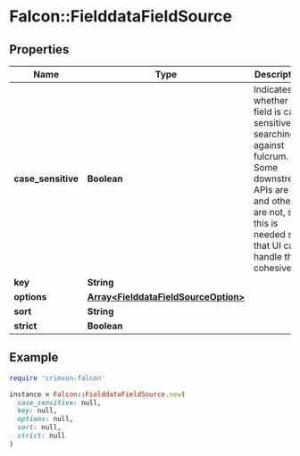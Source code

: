 # Falcon::FielddataFieldSource

## Properties

| Name | Type | Description | Notes |
| ---- | ---- | ----------- | ----- |
| **case_sensitive** | **Boolean** | Indicates whether the field is case sensitive for searching against fulcrum. Some downstream APIs are and others are not, so this is needed so that UI can handle this cohesively. | [optional] |
| **key** | **String** |  | [optional] |
| **options** | [**Array&lt;FielddataFieldSourceOption&gt;**](FielddataFieldSourceOption.md) |  | [optional] |
| **sort** | **String** |  | [optional] |
| **strict** | **Boolean** |  |  |

## Example

```ruby
require 'crimson-falcon'

instance = Falcon::FielddataFieldSource.new(
  case_sensitive: null,
  key: null,
  options: null,
  sort: null,
  strict: null
)
```

